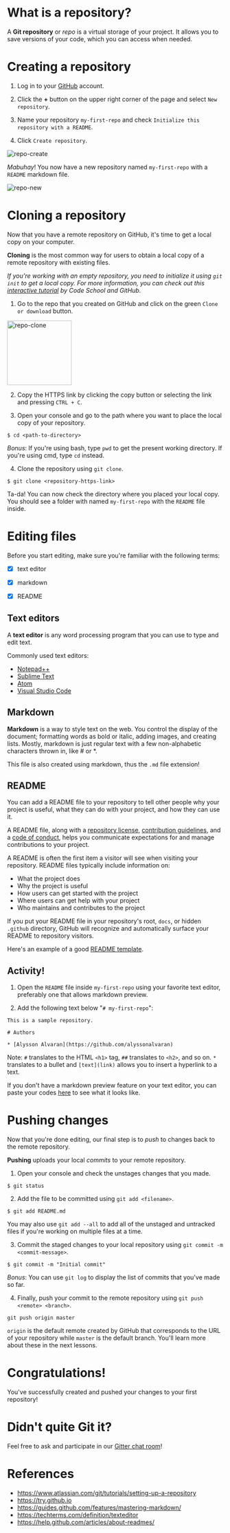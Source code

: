 # What is a repository?

A **Git repository** or *repo* is a virtual storage of your project. It allows you to save versions of your code, which you can access when needed. 

# Creating a repository

1. Log in to your [GitHub](https://github.com/alyssonalvaran/git-party/tree/master/assets) account.

2. Click the **+** button on the upper right corner of the page and select `New repository`.

3. Name your repository `my-first-repo` and check `Initialize this repository with a README`.

4. Click `Create repository`.

<img src="../assets/repo-create.png" alt="repo-create"/>

*Mabuhay*! You now have a new repository named `my-first-repo` with a `README` markdown file.

<img src="../assets/repo-new.png" alt="repo-new"/>

# Cloning a repository

Now that you have a remote repository on GitHub, it's time to get a local copy on your computer.

**Cloning** is the most common way for users to obtain a local copy of a remote repository with existing files.

*If you're working with an empty repository, you need to initialize it using `git init` to get a local copy. For more information, you can check out this [interactive tutorial](https://try.github.io) by Code School and GitHub.*

1. Go to the repo that you created on GitHub and click on the green `Clone or download` button.

<img src="../assets/repo-clone.png" alt="repo-clone" style="height: 150px;"/>

2. Copy the HTTPS link by clicking the copy button or selecting the link and pressing `CTRL + C`.

3. Open your console and go to the path where you want to place the local copy of your repository.

```shell
$ cd <path-to-directory>
```

*Bonus*: If you're using bash, type `pwd` to get the present working directory. If you're using cmd, type `cd` instead.

4. Clone the repository using `git clone`.

```shell
$ git clone <repository-https-link>
```

Ta-da! You can now check the directory where you placed your local copy. You should see a folder with named `my-first-repo` with the `README` file inside.

# Editing files

Before you start editing, make sure you're familiar with the following terms:
- [x] text editor
- [x] markdown
- [x] README


## Text editors

A **text editor** is any word processing program that you can use to type and edit text.

Commonly used text editors:
* [Notepad++](https://notepad-plus-plus.org/)
* [Sublime Text](https://www.sublimetext.com/)
* [Atom](https://atom.io/)
* [Visual Studio Code](https://code.visualstudio.com/)

## Markdown

**Markdown** is a way to style text on the web. You control the display of the document; formatting words as bold or italic, adding images, and creating lists. Mostly, markdown is just regular text with a few non-alphabetic characters thrown in, like # or *.

This file is also created using markdown, thus the `.md` file extension!

## README

You can add a README file to your repository to tell other people why your project is useful, what they can do with your project, and how they can use it.

A README file, along with a [repository license](https://help.github.com/articles/licensing-a-repository), [contribution guidelines](https://help.github.com/articles/setting-guidelines-for-repository-contributors), and a [code of conduct](https://help.github.com/articles/adding-a-code-of-conduct-to-your-project), helps you communicate expectations for and manage contributions to your project.

A README is often the first item a visitor will see when visiting your repository. README files typically include information on:

* What the project does
* Why the project is useful
* How users can get started with the project
* Where users can get help with your project
* Who maintains and contributes to the project

If you put your README file in your repository's root, `docs`, or hidden `.github` directory, GitHub will recognize and automatically surface your README to repository visitors.

Here's an example of a good [README template](https://gist.github.com/PurpleBooth/109311bb0361f32d87a2).

## Activity!

1. Open the `README` file inside `my-first-repo` using your favorite text editor, preferably one that allows markdown preview.

2. Add the following text below "`# my-first-repo`":

```shell
This is a sample repository.

# Authors

* [Alysson Alvaran](https://github.com/alyssonalvaran)
```

Note: `#` translates to the HTML `<h1>` tag, `##` translates to `<h2>`, and so on. `*` translates to a bullet and `[text](link)` allows you to insert a hyperlink to a text.

If you don't have a markdown preview feature on your text editor, you can paste your codes [here](http://markdownlivepreview.com/) to see what it looks like.

# Pushing changes

Now that you're done editing, our final step is to *push* to changes back to the remote repository.

**Pushing** uploads your local *commits* to your remote repository.

1. Open your console and check the unstages changes that you made.

```shell
$ git status
```

2. Add the file to be committed using `git add <filename>`.

```shell
$ git add README.md
```

You may also use `git add --all` to add all of the unstaged and untracked files if you're working on multiple files at a time.

3. Commit the staged changes to your local repository using `git commit -m <commit-message>`.

```shell
$ git commit -m "Initial commit"
```

*Bonus*: You can use `git log` to display the list of commits that you've made so far.

4. Finally, push your commit to the remote repository using `git push <remote> <branch>`.

```shell
git push origin master
```

`origin` is the default remote created by GitHub that corresponds to the URL of your repository while `master` is the default branch. You'll learn more about these in the next lessons.

# Congratulations!

You've successfully created and pushed your changes to your first repository!

# Didn't quite Git it?

Feel free to ask and participate in our [Gitter chat room](https://gitter.im/WWCodeManila/Git)!

# References

* https://www.atlassian.com/git/tutorials/setting-up-a-repository
* https://try.github.io
* https://guides.github.com/features/mastering-markdown/
* https://techterms.com/definition/texteditor
* https://help.github.com/articles/about-readmes/